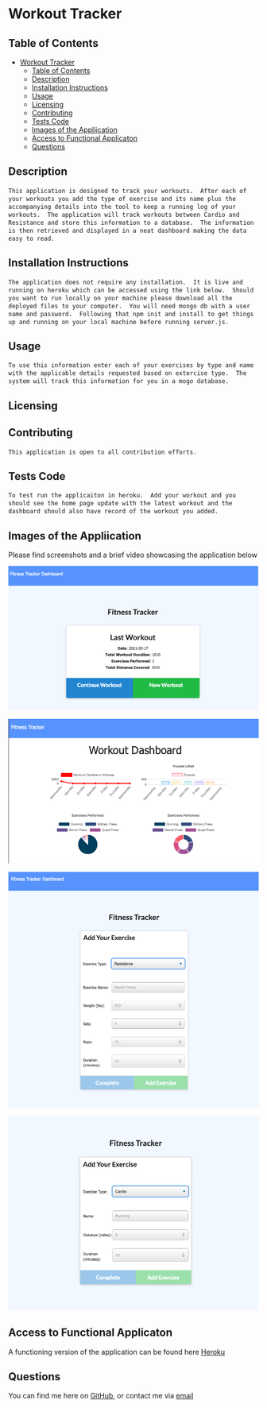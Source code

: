 
# Workout Tracker 
  


## Table of Contents 
- [Workout Tracker](#workout-tracker)
  - [Table of Contents](#table-of-contents)
  - [Description](#description)
  - [Installation Instructions](#installation-instructions)
  - [Usage](#usage)
  - [Licensing](#licensing)
  - [Contributing](#contributing)
  - [Tests Code](#tests-code)
  - [Images of the Appliication](#images-of-the-appliication)
  - [Access to Functional Applicaton](#access-to-functional-applicaton)
  - [Questions](#questions)
    
## Description
    This application is designed to track your workouts.  After each of your workouts you add the type of exercise and its name plus the accompanying details into the tool to keep a running log of your workouts.  The application will track workouts between Cardio and Resistance and store this information to a database.  The information is then retrieved and displayed in a neat dashboard making the data easy to read.
    
## Installation Instructions 
    The application does not require any installation.  It is live and running on heroku which can be accessed using the link below.  Should you want to run locally on your machine please download all the deployed files to your computer.  You will need mongo db with a user name and password.  Following that npm init and install to get things up and running on your local machine before running server.js.

## Usage
    To use this information enter each of your exercises by type and name with the applicable details requested based on extercise type.  The system will track this information for you in a mogo database.
    
## Licensing
      

    
## Contributing
    This application is open to all contribution efforts.
    
## Tests Code
    To test run the applicaiton in heroku.  Add your workout and you should see the home page update with the latest workout and the dashboard should also have record of the workout you added.




## Images of the Appliication
Please find screenshots and a brief video showcasing the application below

![WorkoutTracker Application](assets/../Assets/images/ftHome.png)

![WorkoutTracker Application - Dashboard](assets/../Assets/images/ftDash.png)

![WorkoutTracker Application - Adding Exercise](assets/../Assets/images/ftAddExercise.png)

![WorkoutTracker Application - Adding Another Exercise](assets/../Assets/images/ftAddExercise2.png)






## Access to Functional Applicaton

A functioning version of the application can be found here [Heroku](https://bthburgerapp.herokuapp.com)




    
## Questions
    
You can find me here on [GitHub](http://github.com/daze77), or contact me via [email](mailto:daze77@gmail.com)  
    
